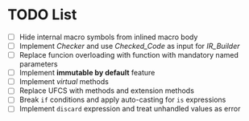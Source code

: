 # TODO List

- [ ] Hide internal macro symbols from inlined macro body
- [ ] Implement _Checker_ and use _Checked_Code_ as input for _IR_Builder_
- [ ] Replace funcion overloading with function with mandatory named parameters
- [ ] Implement __immutable by default__ feature
- [ ] Implement _virtual_ methods
- [ ] Replace UFCS with methods and extension methods
- [ ] Break `if` conditions and apply auto-casting for `is` expressions
- [ ] Implement `discard` expression and treat unhandled values as error